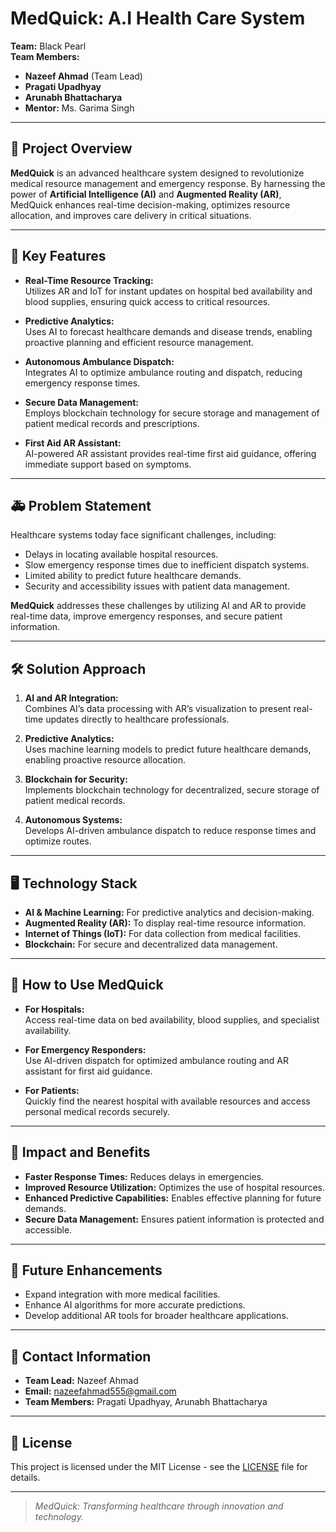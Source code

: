 # **MedQuick: A.I Health Care System**

**Team:** Black Pearl  
**Team Members:**  
- **Nazeef Ahmad** (Team Lead)  
- **Pragati Upadhyay**  
- **Arunabh Bhattacharya**  
- **Mentor:** Ms. Garima Singh  

---

## 🌟 **Project Overview**

**MedQuick** is an advanced healthcare system designed to revolutionize medical resource management and emergency response. By harnessing the power of **Artificial Intelligence (AI)** and **Augmented Reality (AR)**, MedQuick enhances real-time decision-making, optimizes resource allocation, and improves care delivery in critical situations.

---

## 🔑 **Key Features**

- **Real-Time Resource Tracking:**  
  Utilizes AR and IoT for instant updates on hospital bed availability and blood supplies, ensuring quick access to critical resources.

- **Predictive Analytics:**  
  Uses AI to forecast healthcare demands and disease trends, enabling proactive planning and efficient resource management.

- **Autonomous Ambulance Dispatch:**  
  Integrates AI to optimize ambulance routing and dispatch, reducing emergency response times.

- **Secure Data Management:**  
  Employs blockchain technology for secure storage and management of patient medical records and prescriptions.

- **First Aid AR Assistant:**  
  AI-powered AR assistant provides real-time first aid guidance, offering immediate support based on symptoms.

---

## 🚑 **Problem Statement**

Healthcare systems today face significant challenges, including:

- Delays in locating available hospital resources.
- Slow emergency response times due to inefficient dispatch systems.
- Limited ability to predict future healthcare demands.
- Security and accessibility issues with patient data management.

**MedQuick** addresses these challenges by utilizing AI and AR to provide real-time data, improve emergency responses, and secure patient information.

---

## 🛠️ **Solution Approach**

1. **AI and AR Integration:**  
   Combines AI’s data processing with AR’s visualization to present real-time updates directly to healthcare professionals.

2. **Predictive Analytics:**  
   Uses machine learning models to predict future healthcare demands, enabling proactive resource allocation.

3. **Blockchain for Security:**  
   Implements blockchain technology for decentralized, secure storage of patient medical records.

4. **Autonomous Systems:**  
   Develops AI-driven ambulance dispatch to reduce response times and optimize routes.

---

## 🖥️ **Technology Stack**

- **AI & Machine Learning:** For predictive analytics and decision-making.
- **Augmented Reality (AR):** To display real-time resource information.
- **Internet of Things (IoT):** For data collection from medical facilities.
- **Blockchain:** For secure and decentralized data management.

---

## 🚀 **How to Use MedQuick**

- **For Hospitals:**  
  Access real-time data on bed availability, blood supplies, and specialist availability.

- **For Emergency Responders:**  
  Use AI-driven dispatch for optimized ambulance routing and AR assistant for first aid guidance.

- **For Patients:**  
  Quickly find the nearest hospital with available resources and access personal medical records securely.

---

## 🎯 **Impact and Benefits**

- **Faster Response Times:** Reduces delays in emergencies.
- **Improved Resource Utilization:** Optimizes the use of hospital resources.
- **Enhanced Predictive Capabilities:** Enables effective planning for future demands.
- **Secure Data Management:** Ensures patient information is protected and accessible.

---

## 🔮 **Future Enhancements**

- Expand integration with more medical facilities.
- Enhance AI algorithms for more accurate predictions.
- Develop additional AR tools for broader healthcare applications.

---

## 📧 **Contact Information**

- **Team Lead:** Nazeef Ahmad  
- **Email:** [nazeefahmad555@gmail.com](mailto:nazeefahmad555@gmail.com)  
- **Team Members:** Pragati Upadhyay, Arunabh Bhattacharya  
---

## 📝 **License**

This project is licensed under the MIT License - see the [LICENSE](LICENSE) file for details.

---

> *MedQuick: Transforming healthcare through innovation and technology.*
